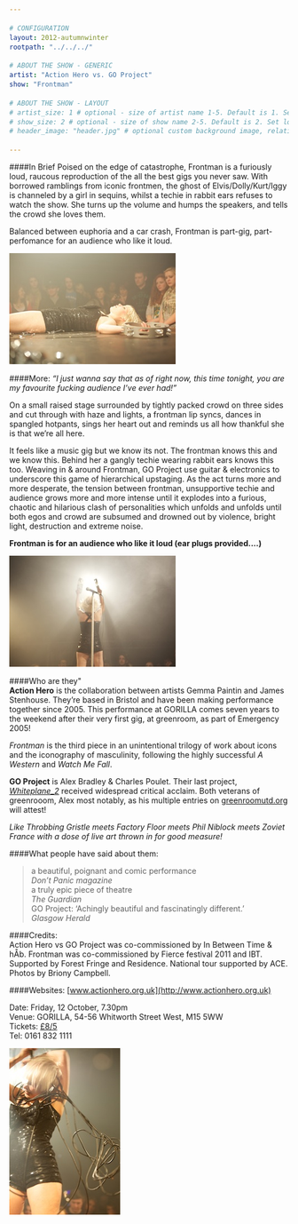 ```yaml
---

# CONFIGURATION
layout: 2012-autumnwinter
rootpath: "../../../"

# ABOUT THE SHOW - GENERIC
artist: "Action Hero vs. GO Project"
show: "Frontman"

# ABOUT THE SHOW - LAYOUT
# artist_size: 1 # optional - size of artist name 1-5. Default is 1. Set longer names to lower values
# show_size: 2 # optional - size of show name 2-5. Default is 2. Set longer names to lower values
# header_image: "header.jpg" # optional custom background image, relative to current page

---
```


####In Brief
Poised on the edge of catastrophe, Frontman is a furiously loud, raucous reproduction of the all the best gigs you never saw. With borrowed ramblings from iconic frontmen, the ghost of Elvis/Dolly/Kurt/Iggy is channeled by a girl in sequins, whilst a techie in rabbit ears refuses to watch the show. She turns up the volume and humps the speakers, and tells the crowd she loves them.     

Balanced between euphoria and a car crash, Frontman is part-gig, part-perfomance for an audience who like it loud.    

![Frontman](Action_Hero_6.jpg)

####More:
*“I just wanna say that as of right now, this time tonight, you are my favourite fucking audience I’ve ever had!”*   

On a small raised stage surrounded by tightly packed crowd on three sides and cut through with haze and lights, a frontman lip syncs, dances in spangled hotpants, sings her heart out and reminds us all how thankful she is that we’re all here.    

It feels like a music gig but we know its not.  The frontman knows this and we know this. Behind her a gangly techie wearing rabbit ears knows this too.  Weaving in & around Frontman, GO Project use guitar & electronics to underscore this game of hierarchical upstaging.  As the act turns more and more desperate, the tension between frontman, unsupportive techie and audience grows more and more intense until it explodes into a furious, chaotic and hilarious clash of personalities which unfolds and unfolds until both egos and crowd are subsumed and drowned out by violence, bright light, destruction and extreme noise.    

**Frontman is for an audience who like it loud (ear plugs provided....)**     

![Frontman](Action_Hero_1.jpg)

####Who are they"       
**Action Hero** is the collaboration between artists Gemma Paintin and James Stenhouse. They’re based in Bristol and have been making performance together since 2005. This performance at GORILLA comes seven years to the weekend after their very first gig, at greenroom, as part of Emergency 2005!     

*Frontman* is the third piece in an unintentional trilogy of work about icons and the iconography of masculinity, following the highly successful *A Western* and *Watch Me Fall*.     

**GO Project** is Alex Bradley & Charles Poulet. Their last project, [*Whiteplane_2*](http://www.guardian.co.uk/music/2006/jun/11/jazz) received widespread critical acclaim.  Both veterans of greenrooom, Alex most notably, as his multiple entries on [greenroomutd.org]( http://greenroomutd.org/people/alex-bradley) will attest!      
   
*Like Throbbing Gristle meets Factory Floor meets Phil Niblock meets Zoviet France with a dose of live art thrown in for good measure!*    

####What people have said about them:
>a beautiful, poignant and comic performance<br>*Don’t Panic magazine*    
>a truly epic piece of theatre<br>*The Guardian*         
>GO Project: ‘Achingly beautiful and fascinatingly different.’<br>*Glasgow Herald*     

####Credits:      
Action Hero vs GO Project was co-commissioned by In Between Time & hÅb. Frontman was co-commissioned by Fierce festival 2011 and IBT. Supported by Forest Fringe and Residence. National tour supported by ACE. Photos by Briony Campbell.     

####Websites:
[www.actionhero.org.uk](http://www.actionhero.org.uk)

Date:    Friday, 12 October, 7.30pm    
Venue:  GORILLA, 54-56 Whitworth Street West, M15 5WW    
Tickets: [£8/5](http://www.wegottickets.com/wordofwarning)      
Tel:       0161 832 1111    

![Frontman](Action_Hero_2.jpg)

